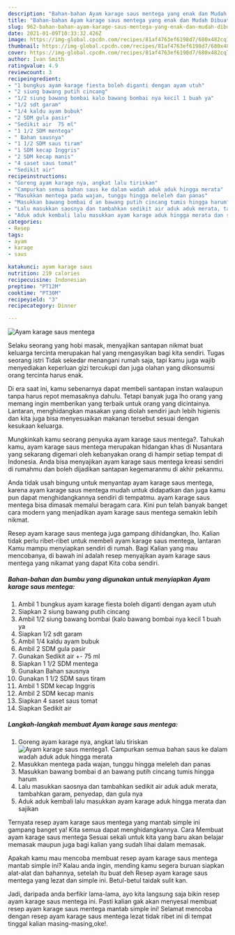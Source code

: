 ```yaml
---
description: "Bahan-bahan Ayam karage saus mentega yang enak dan Mudah Dibuat"
title: "Bahan-bahan Ayam karage saus mentega yang enak dan Mudah Dibuat"
slug: 962-bahan-bahan-ayam-karage-saus-mentega-yang-enak-dan-mudah-dibuat
date: 2021-01-09T10:33:32.426Z
image: https://img-global.cpcdn.com/recipes/81af4763ef6198d7/680x482cq70/ayam-karage-saus-mentega-foto-resep-utama.jpg
thumbnail: https://img-global.cpcdn.com/recipes/81af4763ef6198d7/680x482cq70/ayam-karage-saus-mentega-foto-resep-utama.jpg
cover: https://img-global.cpcdn.com/recipes/81af4763ef6198d7/680x482cq70/ayam-karage-saus-mentega-foto-resep-utama.jpg
author: Ivan Smith
ratingvalue: 4.9
reviewcount: 3
recipeingredient:
- "1 bungkus ayam karage fiesta boleh diganti dengan ayam utuh"
- "2 siung bawang putih cincang"
- "1/2 siung bawang bombai kalo bawang bombai nya kecil 1 buah ya"
- "1/2 sdt garam"
- "1/4 kaldu ayam bubuk"
- "2 SDM gula pasir"
- "Sedikit air  75 ml"
- "1 1/2 SDM mentega"
- " Bahan sausnya"
- "1 1/2 SDM saus tiram"
- "1 SDM kecap Inggris"
- "2 SDM kecap manis"
- "4 saset saus tomat"
- "Sedikit air"
recipeinstructions:
- "Goreng ayam karage nya, angkat lalu tiriskan"
- "Campurkan semua bahan saus ke dalam wadah aduk aduk hingga merata"
- "Masukkan mentega pada wajan, tunggu hingga meleleh dan panas"
- "Masukkan bawang bombai d an bawang putih cincang tumis hingga harum"
- "Lalu masukkan saosnya dan tambahkan sedikit air aduk aduk merata, tambahkan garam, penyedap, dan gula nya"
- "Aduk aduk kembali lalu masukkan ayam karage aduk hingga merata dan sajikan"
categories:
- Resep
tags:
- ayam
- karage
- saus

katakunci: ayam karage saus 
nutrition: 219 calories
recipecuisine: Indonesian
preptime: "PT12M"
cooktime: "PT30M"
recipeyield: "3"
recipecategory: Dinner

---
```



![Ayam karage saus mentega](https://img-global.cpcdn.com/recipes/81af4763ef6198d7/680x482cq70/ayam-karage-saus-mentega-foto-resep-utama.jpg)

Selaku seorang yang hobi masak, menyajikan santapan nikmat buat keluarga tercinta merupakan hal yang mengasyikan bagi kita sendiri. Tugas seorang istri Tidak sekedar menangani rumah saja, tapi kamu juga wajib menyediakan keperluan gizi tercukupi dan juga olahan yang dikonsumsi orang tercinta harus enak.

Di era  saat ini, kamu sebenarnya dapat membeli santapan instan walaupun tanpa harus repot memasaknya dahulu. Tetapi banyak juga lho orang yang memang ingin memberikan yang terbaik untuk orang yang dicintainya. Lantaran, menghidangkan masakan yang diolah sendiri jauh lebih higienis dan kita juga bisa menyesuaikan makanan tersebut sesuai dengan kesukaan keluarga. 



Mungkinkah kamu seorang penyuka ayam karage saus mentega?. Tahukah kamu, ayam karage saus mentega merupakan hidangan khas di Nusantara yang sekarang digemari oleh kebanyakan orang di hampir setiap tempat di Indonesia. Anda bisa menyajikan ayam karage saus mentega kreasi sendiri di rumahmu dan boleh dijadikan santapan kegemaranmu di akhir pekanmu.

Anda tidak usah bingung untuk menyantap ayam karage saus mentega, karena ayam karage saus mentega mudah untuk didapatkan dan juga kamu pun dapat menghidangkannya sendiri di tempatmu. ayam karage saus mentega bisa dimasak memalui beragam cara. Kini pun telah banyak banget cara modern yang menjadikan ayam karage saus mentega semakin lebih nikmat.

Resep ayam karage saus mentega juga gampang dihidangkan, lho. Kalian tidak perlu ribet-ribet untuk membeli ayam karage saus mentega, lantaran Kamu mampu menyiapkan sendiri di rumah. Bagi Kalian yang mau mencobanya, di bawah ini adalah resep menyajikan ayam karage saus mentega yang nikamat yang dapat Kita coba sendiri.

<!--inarticleads1-->

##### Bahan-bahan dan bumbu yang digunakan untuk menyiapkan Ayam karage saus mentega:

1. Ambil 1 bungkus ayam karage fiesta boleh diganti dengan ayam utuh
1. Siapkan 2 siung bawang putih cincang
1. Ambil 1/2 siung bawang bombai (kalo bawang bombai nya kecil 1 buah ya
1. Siapkan 1/2 sdt garam
1. Ambil 1/4 kaldu ayam bubuk
1. Ambil 2 SDM gula pasir
1. Gunakan Sedikit air +- 75 ml
1. Siapkan 1 1/2 SDM mentega
1. Gunakan  Bahan sausnya
1. Gunakan 1 1/2 SDM saus tiram
1. Ambil 1 SDM kecap Inggris
1. Ambil 2 SDM kecap manis
1. Siapkan 4 saset saus tomat
1. Siapkan Sedikit air




<!--inarticleads2-->

##### Langkah-langkah membuat Ayam karage saus mentega:

1. Goreng ayam karage nya, angkat lalu tiriskan
<img src="https://img-global.cpcdn.com/steps/4f2e77dd26e5dab9/160x128cq70/ayam-karage-saus-mentega-langkah-memasak-1-foto.jpg" alt="Ayam karage saus mentega">1. Campurkan semua bahan saus ke dalam wadah aduk aduk hingga merata
1. Masukkan mentega pada wajan, tunggu hingga meleleh dan panas
1. Masukkan bawang bombai d an bawang putih cincang tumis hingga harum
1. Lalu masukkan saosnya dan tambahkan sedikit air aduk aduk merata, tambahkan garam, penyedap, dan gula nya
1. Aduk aduk kembali lalu masukkan ayam karage aduk hingga merata dan sajikan




Ternyata resep ayam karage saus mentega yang mantab simple ini gampang banget ya! Kita semua dapat menghidangkannya. Cara Membuat ayam karage saus mentega Sesuai sekali untuk kita yang baru akan belajar memasak maupun juga bagi kalian yang sudah lihai dalam memasak.

Apakah kamu mau mencoba membuat resep ayam karage saus mentega mantab simple ini? Kalau anda ingin, mending kamu segera buruan siapkan alat-alat dan bahannya, setelah itu buat deh Resep ayam karage saus mentega yang lezat dan simple ini. Betul-betul taidak sulit kan. 

Jadi, daripada anda berfikir lama-lama, ayo kita langsung saja bikin resep ayam karage saus mentega ini. Pasti kalian gak akan menyesal membuat resep ayam karage saus mentega mantab simple ini! Selamat mencoba dengan resep ayam karage saus mentega lezat tidak ribet ini di tempat tinggal kalian masing-masing,oke!.

